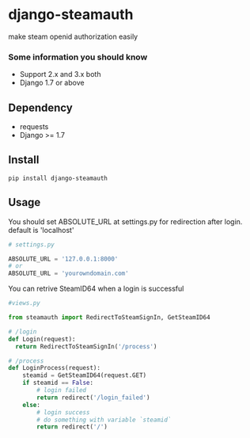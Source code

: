 # django-steamauth
make steam openid authorization easily

### Some information you should know
- Support 2.x and 3.x both
- Django 1.7 or above

## Dependency
- requests
- Django >= 1.7

## Install
```
pip install django-steamauth
```


## Usage
You should set ABSOLUTE_URL at settings.py for redirection after login. default is 'localhost'
```python
# settings.py

ABSOLUTE_URL = '127.0.0.1:8000'
# or
ABSOLUTE_URL = 'yourowndomain.com'
```

You can retrive SteamID64 when a login is successful
```python
#views.py

from steamauth import RedirectToSteamSignIn, GetSteamID64

# /login
def Login(request):
  return RedirectToSteamSignIn('/process')

# /process
def LoginProcess(request):
    steamid = GetSteamID64(request.GET)
    if steamid == False:
        # login failed
        return redirect('/login_failed')
    else:
        # login success
        # do something with variable `steamid`
        return redirect('/')
    

```
